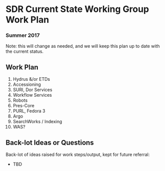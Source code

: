 # SDR Current State Working Group Work Plan
### Summer 2017

Note: this will change as needed, and we will keep this plan up to date with the current status.

## Work Plan

1. Hydrus &/or ETDs
2. Accessioning
9. SURI, Dor Services
4. Workflow Services
4. Robots
5. Pres-Core
6. PURL, Fedora 3
3. Argo
10. SearchWorks / Indexing
8. WAS?

## Back-lot Ideas or Questions

Back-lot of ideas raised for work steps/output, kept for future referral:

- TBD
